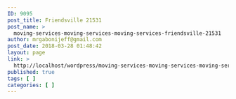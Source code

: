```yaml
---
ID: 9095
post_title: Friendsville 21531
post_name: >
  moving-services-moving-services-moving-services-friendsville-21531
author: mrgabonijeff@gmail.com
post_date: 2018-03-28 01:48:42
layout: page
link: >
  http://localhost/wordpress/moving-services-moving-services-moving-services-friendsville-21531/
published: true
tags: [ ]
categories: [ ]
---
```

